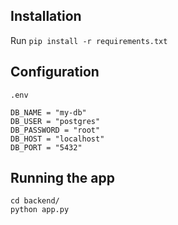 ## Installation

Run `pip install -r requirements.txt`

## Configuration

`.env` 

```
DB_NAME = "my-db"
DB_USER = "postgres"
DB_PASSWORD = "root"
DB_HOST = "localhost"
DB_PORT = "5432"
```

## Running the app

`cd backend/`  
`python app.py`

